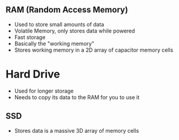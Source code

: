 ## RAM (Random Access Memory)
- Used to store small amounts of data
- Volatile Memory, only stores data while powered
- Fast storage
- Basically the "working memory"
- Stores working memory in a 2D array of capacitor memory cells

# Hard Drive
- Used for longer storage
- Needs to copy its data to the RAM for you to use it

## SSD
- Stores data is a massive 3D array of memory cells